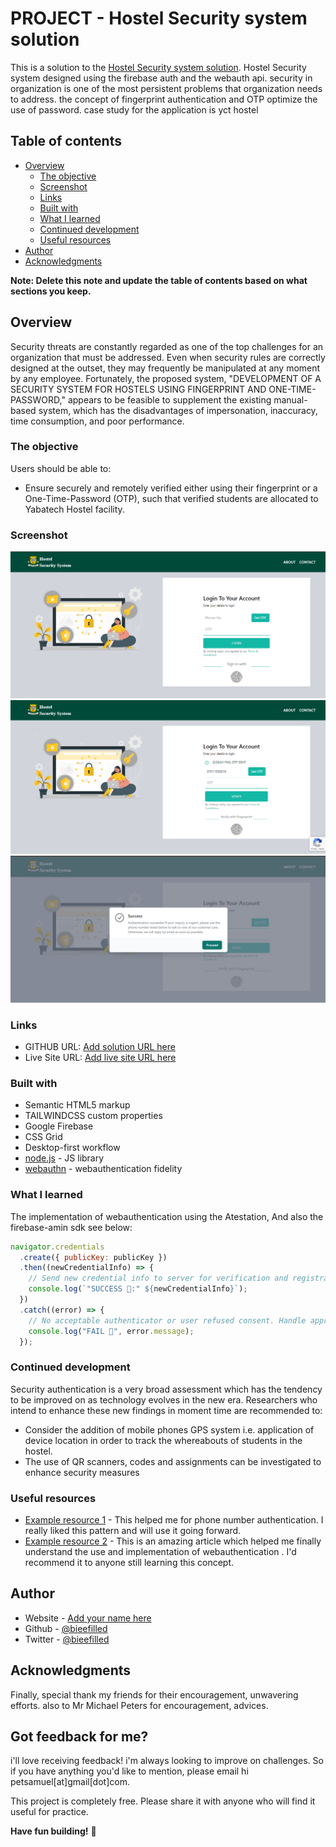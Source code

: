 # PROJECT - Hostel Security system solution

This is a solution to the [Hostel Security system solution](https://www.teambiee.netlify.app/).
Hostel Security system designed using the firebase auth and the webauth api.
security in organization is one of the most persistent problems that organization needs to address.
the concept of fingerprint authentication and OTP optimize the use of password.
case study for the application is yct hostel

## Table of contents

- [Overview](#overview)
  - [The objective](#the-objective)
  - [Screenshot](#screenshot)
  - [Links](#links)
  - [Built with](#built-with)
  - [What I learned](#what-i-learned)
  - [Continued development](#continued-development)
  - [Useful resources](#useful-resources)
- [Author](#author)
- [Acknowledgments](#acknowledgments)

**Note: Delete this note and update the table of contents based on what sections you keep.**

## Overview

Security threats are constantly regarded as one of the top challenges for an organization that must be addressed. Even when security rules are correctly designed at the outset, they may frequently be manipulated at any moment by any employee. Fortunately, the proposed system, "DEVELOPMENT OF A SECURITY SYSTEM FOR HOSTELS USING FINGERPRINT AND ONE-TIME-PASSWORD," appears to be feasible to supplement the existing manual-based system, which has the disadvantages of impersonation, inaccuracy, time consumption, and poor performance.

### The objective

Users should be able to:

- Ensure securely and remotely verified either using their fingerprint or a One-Time-Password (OTP), such that verified students are allocated to Yabatech Hostel facility.

### Screenshot

![](./public/homepage.PNG)
![](./public/otp%20sent.PNG)
![](./public/success.PNG)

### Links

- GITHUB URL: [Add solution URL here](https://your-solution-url.com)
- Live Site URL: [Add live site URL here](https://teambiee.netlify.app)

### Built with

- Semantic HTML5 markup
- TAILWINDCSS custom properties
- Google Firebase
- CSS Grid
- Desktop-first workflow
- [node.js](https://nodjs.org/) - JS library
- [webauthn](https://w3c.org/) - webauthentication fidelity

### What I learned

The implementation of webauthentication using the Atestation, And also the firebase-amin sdk
see below:

```js
navigator.credentials
  .create({ publicKey: publicKey })
  .then((newCredentialInfo) => {
    // Send new credential info to server for verification and registration.
    console.log(`"SUCCESS 🎉:" ${newCredentialInfo}`);
  })
  .catch((error) => {
    // No acceptable authenticator or user refused consent. Handle appropriately.
    console.log("FAIL 🎉", error.message);
  });
```

### Continued development

Security authentication is a very broad assessment which has the tendency to be improved on as technology evolves in the new era. Researchers who intend to enhance these new findings in moment time are recommended to:

- Consider the addition of mobile phones GPS system i.e. application of device location in order to track the whereabouts of students in the hostel.
- The use of QR scanners, codes and assignments can be investigated to enhance security measures

### Useful resources

- [Example resource 1](https://console.firebase.com) - This helped me for phone number authentication. I really liked this pattern and will use it going forward.
- [Example resource 2](https://www.mdn.com) - This is an amazing article which helped me finally understand the use and implementation of webauthentication . I'd recommend it to anyone still learning this concept.

## Author

- Website - [Add your name here](https://bieeportfolio.netlify.app)
- Github - [@bieefilled](https://github.com/@bieefilled)
- Twitter - [@bieefilled](https://www.twitter.com/@bieefilled)

## Acknowledgments

Finally, special thank my friends for their encouragement, unwavering efforts.
also to Mr Michael Peters for encouragement, advices.

## Got feedback for me?

i'll love receiving feedback! i'm always looking to improve on challenges. So if you have anything you'd like to mention, please email hi petsamuel[at]gmail[dot]com.

This project is completely free. Please share it with anyone who will find it useful for practice.

**Have fun building!** 🚀
